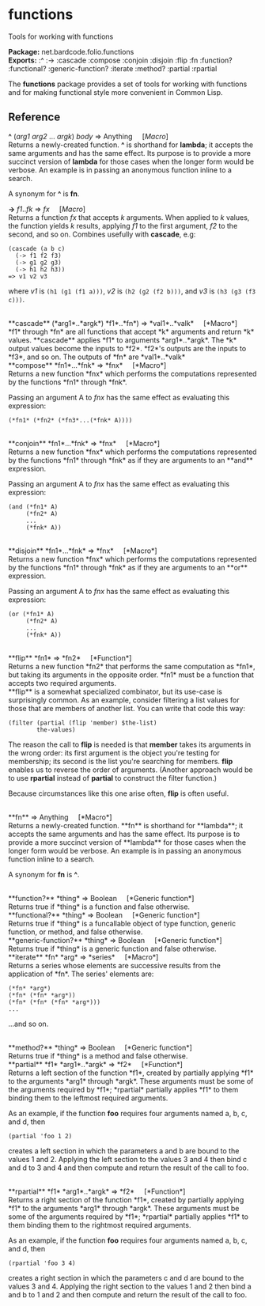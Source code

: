 # functions

Tools for working with functions

**Package:** net.bardcode.folio.functions<br>
**Exports:** :^ :-> :cascade :compose :conjoin :disjoin :flip :fn :function? :functional?
           :generic-function? :iterate :method? :partial :rpartial

The **functions** package provides a set of tools for working with functions and for making functional style more convenient in Common Lisp.

## Reference

**^** (*arg1* *arg2* ... *argk*) *body*  => Anything  &nbsp;&nbsp;&nbsp;&nbsp;[*Macro*]<br>
Returns a newly-created function. **^** is shorthand for **lambda**; it accepts the same arguments and has the same effect. Its purpose is to provide a more succinct version of **lambda** for those cases when the longer form would be verbose. An example is in passing an anonymous function inline to a search.

A synonym for **^** is **fn**.

**->** *f1*..*fk* => *fx*  &nbsp;&nbsp;&nbsp;&nbsp;[*Macro*]<br>
Returns a function *fx* that accepts *k* arguments. When applied to *k*
values, the function yields *k* results, applying *f1* to the first argument,
*f2* to the second, and so on. Combines usefully with **cascade**, e.g:

    (cascade (a b c) 
      (-> f1 f2 f3)
      (-> g1 g2 g3)
      (-> h1 h2 h3)) 
    => v1 v2 v3

where *v1* is `(h1 (g1 (f1 a)))`, *v2* is `(h2 (g2 (f2 b)))`, and  *v3* is `(h3 (g3 (f3 c)))`.

<br>
**cascade** (*arg1*..*argk*) *f1*..*fn*) => *val1*..*valk*  &nbsp;&nbsp;&nbsp;&nbsp;[*Macro*]<br>
*f1* through *fn* are all functions that accept *k* arguments and return
*k* values. **cascade** applies *f1* to arguments *arg1*..*argk*. The *k*
output values become the inputs to *f2*. *f2*'s outputs are the inputs
to *f3*, and so on. The outputs of *fn* are *val1*..*valk*

<br>
**compose** *fn1*...*fnk* => *fnx*  &nbsp;&nbsp;&nbsp;&nbsp;[*Macro*]<br>
Returns a new function *fnx* which performs the computations represented by the functions *fn1* through *fnk*.

Passing an argument A to *fnx* has the same effect as evaluating this expression:

    (*fn1* (*fn2* (*fn3*...(*fnk* A))))

<br>
**conjoin** *fn1*...*fnk* => *fnx*  &nbsp;&nbsp;&nbsp;&nbsp;[*Macro*]<br>
Returns a new function *fnx* which performs the computations represented by the functions *fn1* through *fnk* as if they are arguments to an **and** expression.

Passing an argument A to *fnx* has the same effect as evaluating this expression:

    (and (*fn1* A)
         (*fn2* A)
         ...
         (*fnk* A))

<br>
**disjoin** *fn1*...*fnk* => *fnx*  &nbsp;&nbsp;&nbsp;&nbsp;[*Macro*]<br>
Returns a new function *fnx* which performs the computations represented by the functions *fn1* through *fnk* as if they are arguments to an **or** expression.

Passing an argument A to *fnx* has the same effect as evaluating this expression:

    (or (*fn1* A)
         (*fn2* A)
         ...
         (*fnk* A))


<br>
**flip** *fn1*  => *fn2*  &nbsp;&nbsp;&nbsp;&nbsp;[*Function*]<br>
Returns a new function *fn2* that performs the same computation as *fn1*, but taking its arguments in the opposite order. *fn1* must be a function that accepts two required arguments.

<br>
**flip** is a somewhat specialized combinator, but its use-case is surprisingly common. As an example, consider filtering a list values for those that are members of another list. You can write that code this way:

    (filter (partial (flip 'member) $the-list)
            the-values)
            
The reason the call to **flip** is needed is that **member** takes its arguments in the wrong order: its first argument is the object you're testing for membership; its second is the list you're searching for members. **flip** enables us to reverse the order of arguments. (Another approach would be to use **rpartial** instead of **partial** to construct the filter function.)

Because circumstances like this one arise often, **flip** is often useful.

<br>
**fn**   => Anything  &nbsp;&nbsp;&nbsp;&nbsp;[*Macro*]<br>
Returns a newly-created function. **fn** is shorthand for **lambda**; it accepts the same arguments and has the same effect. Its purpose is to provide a more succinct version of **lambda** for those cases when the longer form would be verbose. An example is in passing an anonymous function inline to a search.

A synonym for **fn** is **^**.

<br>
**function?**  *thing*  => Boolean  &nbsp;&nbsp;&nbsp;&nbsp;[*Generic function*]<br>
Returns true if *thing* is a  function and false otherwise.

<br>
**functional?**  *thing*  => Boolean  &nbsp;&nbsp;&nbsp;&nbsp;[*Generic function*]<br>
Returns true if *thing* is a funcallable object of type function, generic function, or method, and false otherwise.

<br>
**generic-function?**  *thing*  => Boolean  &nbsp;&nbsp;&nbsp;&nbsp;[*Generic function*]<br>
Returns true if *thing* is a generic function and false otherwise.

<br>
**iterate** *fn* *arg*  => *series*  &nbsp;&nbsp;&nbsp;&nbsp;[*Macro*]<br>
Returns a series whose elements are successive results from the application of *fn*. The series' elements are:

    (*fn* *arg*)
    (*fn* (*fn* *arg*))
    (*fn* (*fn* (*fn* *arg*)))
    ...
    
...and so on.

<br>
**method?** *thing*  => Boolean  &nbsp;&nbsp;&nbsp;&nbsp;[*Generic function*]<br>
Returns true if *thing* is a method and false otherwise.

<br>
**partial** *f1* *arg1*..*argk* => *f2*  &nbsp;&nbsp;&nbsp;&nbsp;[*Function*]<br>
Returns a left section of the function *f1*, created by partially applying *f1* to the arguments *arg1* through *argk*. These arguments must be some of the arguments required by *f1*; *rpartial* partially applies *f1* to them binding them to the leftmost required arguments. 

As an example, if the function **foo** requires four arguments named a, b, c, and d, then

    (partial 'foo 1 2)
    
creates a left section in which the parameters a and b are bound to the values 1 and 2. Applying the left section to the values 3 and 4 then bind c and d to 3 and 4 and then compute and return the result of the call to foo.

<br>
**rpartial** *f1* *arg1*..*argk* => *f2*  &nbsp;&nbsp;&nbsp;&nbsp;[*Function*]<br>
Returns a right section of the function *f1*, created by partially applying *f1* to the arguments *arg1* through *argk*. These arguments must be some of the arguments required by *f1*; *rpartial* partially applies *f1* to them binding them to the rightmost required arguments.

As an example, if the function **foo** requires four arguments named a, b, c, and d, then

    (rpartial 'foo 3 4)
    
creates a right section in which the parameters c and d are bound to the values 3 and 4. Applying the right section to the values 1 and 2 then bind a and b to 1 and 2 and then compute and return the result of the call to foo.

